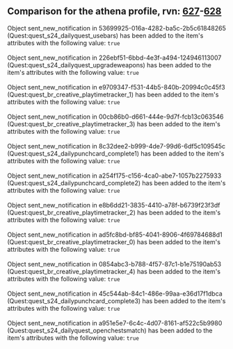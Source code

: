 ## Comparison for the athena profile, rvn: [627](https://github.com/PRO100KatYT/FortniteProfileRevisions/tree/main/profiles/athena/627%20athena.json)-[628](https://github.com/PRO100KatYT/FortniteProfileRevisions/tree/main/profiles/athena/628%20athena.json)

Object sent_new_notification in 53699925-016a-4282-ba5c-2b5c61848265 (Quest:quest_s24_dailyquest_usebars) has been added to the item's attributes with the following value: `true`
<br><br>
Object sent_new_notification in 226ebf51-6bbd-4e3f-a494-124946113007 (Quest:quest_s24_dailyquest_upgradeweapons) has been added to the item's attributes with the following value: `true`
<br><br>
Object sent_new_notification in e9709347-f531-44b5-840b-20994c0c45f3 (Quest:quest_br_creative_playtimetracker_1) has been added to the item's attributes with the following value: `true`
<br><br>
Object sent_new_notification in 00cb86b0-d661-444e-9d7f-fcb13c063546 (Quest:quest_br_creative_playtimetracker_3) has been added to the item's attributes with the following value: `true`
<br><br>
Object sent_new_notification in 8c32dee2-b999-4de7-99d6-6df5c109545c (Quest:quest_s24_dailypunchcard_complete1) has been added to the item's attributes with the following value: `true`
<br><br>
Object sent_new_notification in a254f175-c156-4ca0-abe7-1057b2275933 (Quest:quest_s24_dailypunchcard_complete2) has been added to the item's attributes with the following value: `true`
<br><br>
Object sent_new_notification in e8b6dd21-3835-4410-a78f-b6739f23f3df (Quest:quest_br_creative_playtimetracker_2) has been added to the item's attributes with the following value: `true`
<br><br>
Object sent_new_notification in ad5fc8bd-bf85-4041-8906-4f69784688d1 (Quest:quest_br_creative_playtimetracker_0) has been added to the item's attributes with the following value: `true`
<br><br>
Object sent_new_notification in 0854abc3-b788-4f57-87c1-b1e75190ab53 (Quest:quest_br_creative_playtimetracker_4) has been added to the item's attributes with the following value: `true`
<br><br>
Object sent_new_notification in 45c544ab-84c1-486e-99aa-e36d17f1dbca (Quest:quest_s24_dailypunchcard_complete3) has been added to the item's attributes with the following value: `true`
<br><br>
Object sent_new_notification in a951e5e7-6c4c-4d07-8161-af522c5b9980 (Quest:quest_s24_dailyquest_openchestsmatch) has been added to the item's attributes with the following value: `true`
<br><br>
